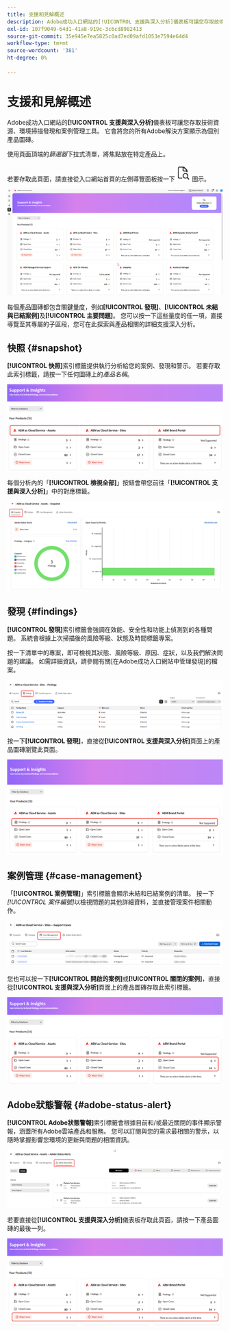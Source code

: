 ```yaml
---
title: 支援和見解概述
description: Adobe成功入口網站的[!UICONTROL 支援與深入分析]儀表板可讓您存取技術資源、環境掃描發現和案例管理工具。
exl-id: 107f9049-64d1-41a8-919c-3c6cd8982413
source-git-commit: 35e945e7ea5825c0ad7ed09afd1053e7594e64d4
workflow-type: tm+mt
source-wordcount: '381'
ht-degree: 0%

---
```


# 支援和見解概述

Adobe成功入口網站的&#x200B;**[!UICONTROL 支援與深入分析]**&#x200B;儀表板可讓您存取技術資源、環境掃描發現和案例管理工具。 它會將您的所有Adobe解決方案顯示為個別產品圖磚。

使用頁面頂端的&#x200B;*篩選器*&#x200B;下拉式清單，將焦點放在特定產品上。

若要存取此頁面，請直接從入口網站首頁的左側導覽面板按一下![support-and-insights-icon](/help/adobe-success-portal/assets/support-and-insight-icon.png)圖示。

![support-and-insights-landing-page](/help/adobe-success-portal/assets/support-and-insights-landing-page.png)

每個產品圖磚都包含關鍵量度，例如&#x200B;**[!UICONTROL 發現]**、**[!UICONTROL 未結與已結案例]**&#x200B;及&#x200B;**[!UICONTROL 主要問題]**。 您可以按一下這些量度的任一項，直接導覽至其專屬的子區段，您可在此探索與產品相關的詳細支援深入分析。

## 快照 {#snapshot}

**[!UICONTROL 快照]**&#x200B;索引標籤提供執行分析給您的案例、發現和警示。 若要存取此索引標籤，請按一下任何圖磚上的&#x200B;*產品名稱*。

![快照集 — from-support-and-insights-card](/help/adobe-success-portal/assets/snapshot-from-support-insights-card.png)

每個分析內的「**[!UICONTROL 檢視全部]**」按鈕會帶您前往「**[!UICONTROL 支援與深入分析]**」中的對應標籤。

![快照標籤](/help/adobe-success-portal/assets/snapshot-tab-support-and-insights.png)

## 發現 {#findings}

**[!UICONTROL 發現]**&#x200B;索引標籤會強調在效能、安全性和功能上偵測到的各種問題。 系統會根據上次掃描後的風險等級、狀態及時間標籤專案。

按一下清單中的專案，即可檢視其狀態、風險等級、原因、症狀，以及我們解決問題的建議。 如需詳細資訊，請參閱有關[在Adobe成功入口網站中管理發現]的檔案。

![個發現 — 標籤](/help/adobe-success-portal/assets/findings-tab-support-and-insights.png)

按一下&#x200B;**[!UICONTROL 發現]**，直接從&#x200B;**[!UICONTROL 支援與深入分析]**&#x200B;頁面上的產品圖磚瀏覽此頁面。

![發現 — 來自 — support-and-insights-card](/help/adobe-success-portal/assets/findings-from-support-and-insights-card.png)

## 案例管理 {#case-management}

「**[!UICONTROL 案例管理]**」索引標籤會顯示未結和已結案例的清單。 按一下&#x200B;*[!UICONTROL 案件編號]*&#x200B;以檢視問題的其他詳細資料，並直接管理案件相關動作。

![case-management-tab](/help/adobe-success-portal/assets/case-management-tab-support-and-insights.png)

您也可以按一下&#x200B;**[!UICONTROL 開啟的案例]**&#x200B;或&#x200B;**[!UICONTROL 關閉的案例]**，直接從&#x200B;**[!UICONTROL 支援與深入分析]**&#x200B;頁面上的產品圖磚存取此索引標籤。

![case-management-from-support-and-insights-card](/help/adobe-success-portal/assets/case-management-from-support-insights-card.png)

## Adobe狀態警報 {#adobe-status-alert}

**[!UICONTROL Adobe狀態警報]**&#x200B;索引標籤會根據目前和/或最近關閉的事件顯示警報，涵蓋所有Adobe雲端產品和服務。 您可以訂閱與您的需求最相關的警示，以隨時掌握影響您環境的更新與問題的相關資訊。

![adobe-status-alert-tab](/help/adobe-success-portal/assets/status-alert-tab-support-and-insights.png)

若要直接從&#x200B;**[!UICONTROL 支援與深入分析]**&#x200B;儀表板存取此頁面，請按一下產品圖磚的最後一列。

![adobe-status-alert-support-and-insights-card](/help/adobe-success-portal/assets/status-alerts-from-support-insights-card.png)
